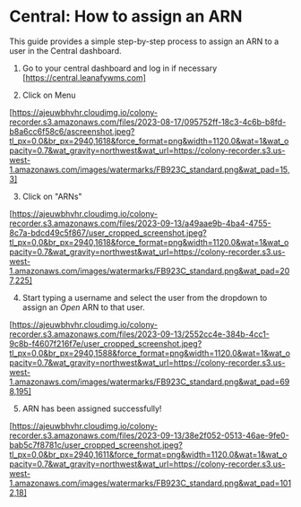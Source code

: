 # Central: How to assign an ARN 

This guide provides a simple step-by-step process to assign an ARN to a user in the Central dashboard.

1. Go to your central dashboard and log in if necessary [https://central.leanafywms.com]


2. Click on Menu

[https://ajeuwbhvhr.cloudimg.io/colony-recorder.s3.amazonaws.com/files/2023-08-17/095752ff-18c3-4c6b-b8fd-b8a6cc6f58c6/ascreenshot.jpeg?tl_px=0,0&br_px=2940,1618&force_format=png&width=1120.0&wat=1&wat_opacity=0.7&wat_gravity=northwest&wat_url=https://colony-recorder.s3.us-west-1.amazonaws.com/images/watermarks/FB923C_standard.png&wat_pad=15,3]


3. Click on "ARNs"

[https://ajeuwbhvhr.cloudimg.io/colony-recorder.s3.amazonaws.com/files/2023-09-13/a49aae9b-4ba4-4755-8c7a-bdcd49c5f867/user_cropped_screenshot.jpeg?tl_px=0,0&br_px=2940,1618&force_format=png&width=1120.0&wat=1&wat_opacity=0.7&wat_gravity=northwest&wat_url=https://colony-recorder.s3.us-west-1.amazonaws.com/images/watermarks/FB923C_standard.png&wat_pad=207,225]


4. Start typing a username and select the user from the dropdown to assign an *Open* ARN to that user.

[https://ajeuwbhvhr.cloudimg.io/colony-recorder.s3.amazonaws.com/files/2023-09-13/2552cc4e-384b-4cc1-9c8b-f4607f216f7e/user_cropped_screenshot.jpeg?tl_px=0,0&br_px=2940,1588&force_format=png&width=1120.0&wat=1&wat_opacity=0.7&wat_gravity=northwest&wat_url=https://colony-recorder.s3.us-west-1.amazonaws.com/images/watermarks/FB923C_standard.png&wat_pad=698,195]


5. ARN has been assigned successfully!

[https://ajeuwbhvhr.cloudimg.io/colony-recorder.s3.amazonaws.com/files/2023-09-13/38e2f052-0513-46ae-9fe0-bab5c7f8781c/user_cropped_screenshot.jpeg?tl_px=0,0&br_px=2940,1611&force_format=png&width=1120.0&wat=1&wat_opacity=0.7&wat_gravity=northwest&wat_url=https://colony-recorder.s3.us-west-1.amazonaws.com/images/watermarks/FB923C_standard.png&wat_pad=1012,18]
